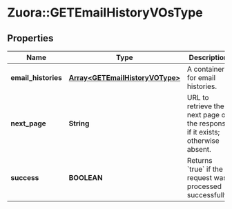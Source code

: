 # Zuora::GETEmailHistoryVOsType

## Properties
Name | Type | Description | Notes
------------ | ------------- | ------------- | -------------
**email_histories** | [**Array&lt;GETEmailHistoryVOType&gt;**](GETEmailHistoryVOType.md) | A container for email histories.  | [optional] 
**next_page** | **String** | URL to retrieve the next page of the response if it exists; otherwise absent.  | [optional] 
**success** | **BOOLEAN** | Returns &#x60;true&#x60; if the request was processed successfully.  | [optional] 


